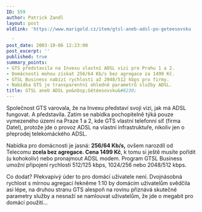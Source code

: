 ```yaml
---
ID: 559
author: Patrick Zandl
layout: post
oldlink: 'https://www.marigold.cz/item/gtsl-aneb-adsl-po-geteesovsku

  '
post_date: 2003-10-06 12:23:00
post_excerpt: ''
published: true
summary_points:
- GTS představila na Invexu vlastní ADSL vizi pro Prahu 1 a 2.
- Domácnosti mohou získat 256/64 Kb/s bez agregace za 1499 Kč.
- GTSL Business nabízí rychlosti až 2048/512 kbps pro firmy.
- Nabídka GTS je transparentní ohledně parametrů služby ADSL.
title: GTSL aneb ADSL po&nbsp;Gétéesovsku&#8230;
---
```


<p>
Společnost GTS varovala, že na Invexu představí svoji vizi, jak má ADSL fungovat. A představila. Zatím se nabídka pochopitelně týká pouze vymezeného území na Praze 1 a 2, kde GTS vlastní telefonní síť (firma Datel), protože jde o provoz ADSL na vlastní infrastruktuře, nikoliv jen o přeprodej telekomáckého ADSL. </p>

<p>
Nabídka pro domácnosti je jasná: <STRONG>256/64 Kb/s,</STRONG> ovšem narozdíl od Telecomu <STRONG>zcela bez agregace. Cena 1499 Kč</STRONG>, k tomu si ještě musíte pořídit (u kohokoliv) nebo pronajmout ADSL modem. Program GTSL Business umožní připojení rychlostí 512/125 kbps, 1024/256 nebo 2048/512 kbps. </p>

<p>
Co dodat? Překvapivý úder to pro domácí uživatele není. Dvojnásobná rychlost s mírnou agregací řekněme 1:10 by domácím uživatelům svědčila asi lépe, na druhou stranu GTS alespoň na rovinu přiznává skutečné parametry služby a nesnaží se namlouvat uživatelům, že jde o megabit pro domácí použití...</p>
